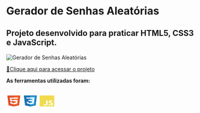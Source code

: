 ## <h1>Gerador de Senhas Aleatórias</h1>
<h2>Projeto desenvolvido para praticar HTML5, CSS3 e JavaScript.</h2> 

<img align="center" alt="Gerador de Senhas Aleatórias" src="https://i.postimg.cc/sxCRR3LT/projeto-gerador-senhas.png">

[🔗Clique aqui para acessar o projeto](https://davivieira10.github.io/gerador-senhas/)

<b>As ferramentas utilizadas foram:</b>
<div style="display: inline_block"><br>
  <img align="center" alt="Davi-HTML" height="30" width="40" src="https://raw.githubusercontent.com/devicons/devicon/master/icons/html5/html5-original.svg">
  <img align="center" alt="Davi-CSS" height="30" width="40" src="https://raw.githubusercontent.com/devicons/devicon/master/icons/css3/css3-original.svg">
  <img align="center" alt="Davi-Js" height="30" width="40" src="https://raw.githubusercontent.com/devicons/devicon/master/icons/javascript/javascript-plain.svg">
</div>

